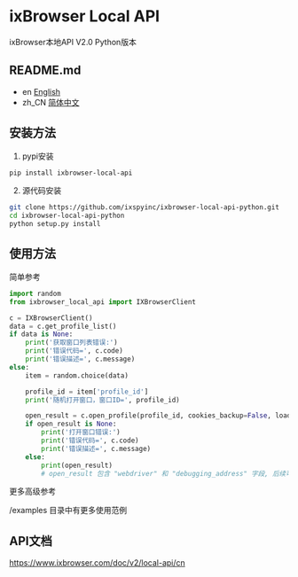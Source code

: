 # ixBrowser Local API

ixBrowser本地API V2.0 Python版本

## README.md
- en [English](README.md)
- zh_CN [简体中文](README.zh_CN.md)

## 安装方法

1. pypi安装
```BASH
pip install ixbrowser-local-api
```

2. 源代码安装
```BASH
git clone https://github.com/ixspyinc/ixbrowser-local-api-python.git
cd ixbrowser-local-api-python
python setup.py install
```

## 使用方法

简单参考
```python
import random
from ixbrowser_local_api import IXBrowserClient

c = IXBrowserClient()
data = c.get_profile_list()
if data is None:
    print('获取窗口列表错误:')
    print('错误代码=', c.code)
    print('错误描述=', c.message)
else:
	item = random.choice(data)

	profile_id = item['profile_id']
	print('随机打开窗口，窗口ID=', profile_id)

	open_result = c.open_profile(profile_id, cookies_backup=False, load_profile_info_page=False)
	if open_result is None:
		print('打开窗口错误:')
		print('错误代码=', c.code)
		print('错误描述=', c.message)
	else:
		print(open_result)
		# open_result 包含 "webdriver" 和 "debugging_address" 字段, 后续可用于 Selenium或Playwright等等集成。
```

更多高级参考

/examples 目录中有更多使用范例



## API文档

https://www.ixbrowser.com/doc/v2/local-api/cn
